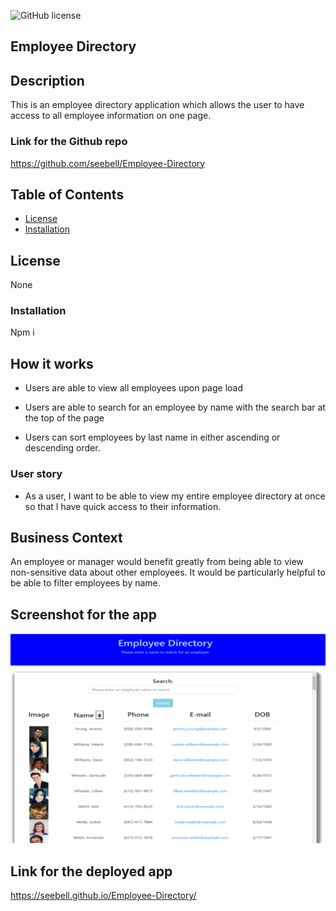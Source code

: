![GitHub license](https://img.shields.io/badge/license-None-important.svg)

## Employee Directory

## Description
 
This is an employee directory application which allows the user to have access to all employee information on one page.

### Link for the Github repo

https://github.com/seebell/Employee-Directory

## Table of Contents
* [License](#license)
* [Installation](#installation)

## License

None

### Installation

Npm i

## How it works

* Users are able to view all employees upon page load

* Users are able to search for an employee by name with the search bar at the top of the page

* Users can sort employees by last name in either ascending or descending order.


### User story
* As a user, I want to be able to view my entire employee directory at once so that I have quick access to their information.

## Business Context
An employee or manager would benefit greatly from being able to view non-sensitive data about other employees. It would be particularly helpful to be able to filter employees by name.


## Screenshot for the app

![](https://github.com/seebell/Employee-Directory/blob/master/empdir.png)<br>
## Link for the deployed app
https://seebell.github.io/Employee-Directory/

